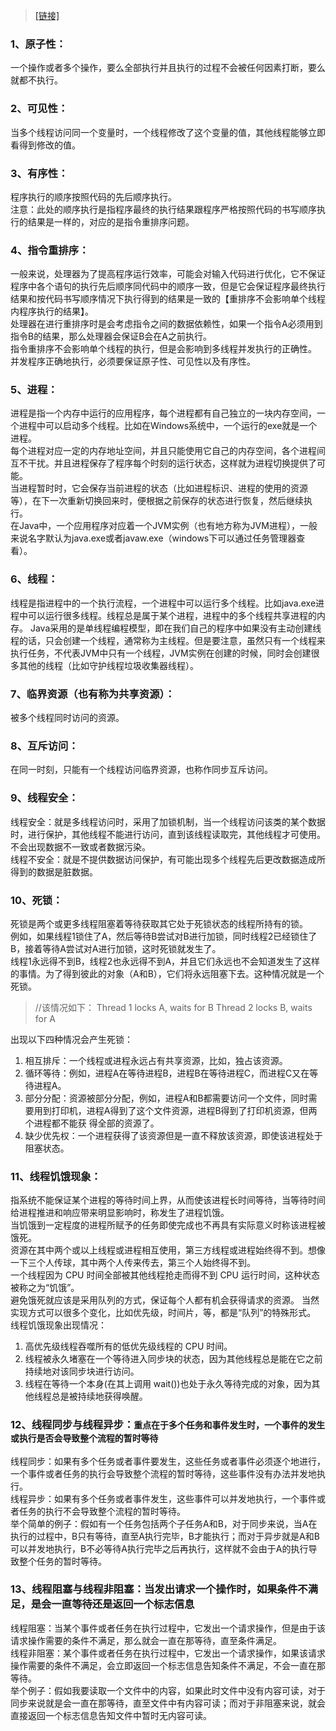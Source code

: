 ><a href="https://blog.csdn.net/www1575066083/article/details/80367574" target="_blank">[链接]</a>

### 1、原子性：
一个操作或者多个操作，要么全部执行并且执行的过程不会被任何因素打断，要么就都不执行。

### 2、可见性：
当多个线程访问同一个变量时，一个线程修改了这个变量的值，其他线程能够立即看得到修改的值。

### 3、有序性：
程序执行的顺序按照代码的先后顺序执行。\
注意：此处的顺序执行是指程序最终的执行结果跟程序严格按照代码的书写顺序执行的结果是一样的，对应的是指令重排序问题。

### 4、指令重排序：
一般来说，处理器为了提高程序运行效率，可能会对输入代码进行优化，它不保证程序中各个语句的执行先后顺序同代码中的顺序一致，但是它会保证程序最终执行结果和按代码书写顺序情况下执行得到的结果是一致的【重排序不会影响单个线程内程序执行的结果】。\
处理器在进行重排序时是会考虑指令之间的数据依赖性，如果一个指令A必须用到指令B的结果，那么处理器会保证B会在A之前执行。\
指令重排序不会影响单个线程的执行，但是会影响到多线程并发执行的正确性。\
并发程序正确地执行，必须要保证原子性、可见性以及有序性。

### 5、进程：
进程是指一个内存中运行的应用程序，每个进程都有自己独立的一块内存空间，一个进程中可以启动多个线程。比如在Windows系统中，一个运行的exe就是一个进程。\
每个进程对应一定的内存地址空间，并且只能使用它自己的内存空间，各个进程间互不干扰。并且进程保存了程序每个时刻的运行状态，这样就为进程切换提供了可能。\
当进程暂时时，它会保存当前进程的状态（比如进程标识、进程的使用的资源等），在下一次重新切换回来时，便根据之前保存的状态进行恢复，然后继续执行。\
在Java中，一个应用程序对应着一个JVM实例（也有地方称为JVM进程），一般来说名字默认为java.exe或者javaw.exe（windows下可以通过任务管理器查看）。

### 6、线程：
线程是指进程中的一个执行流程，一个进程中可以运行多个线程。比如java.exe进程中可以运行很多线程。线程总是属于某个进程，进程中的多个线程共享进程的内存。
Java采用的是单线程编程模型，即在我们自己的程序中如果没有主动创建线程的话，只会创建一个线程，通常称为主线程。但是要注意，虽然只有一个线程来执行任务，不代表JVM中只有一个线程，JVM实例在创建的时候，同时会创建很多其他的线程（比如守护线程垃圾收集器线程）。

### 7、临界资源（也有称为共享资源）：
被多个线程同时访问的资源。

### 8、互斥访问：
在同一时刻，只能有一个线程访问临界资源，也称作同步互斥访问。

### 9、线程安全：
线程安全：就是多线程访问时，采用了加锁机制，当一个线程访问该类的某个数据时，进行保护，其他线程不能进行访问，直到该线程读取完，其他线程才可使用。不会出现数据不一致或者数据污染。\
线程不安全：就是不提供数据访问保护，有可能出现多个线程先后更改数据造成所得到的数据是脏数据。

### 10、死锁：
死锁是两个或更多线程阻塞着等待获取其它处于死锁状态的线程所持有的锁。\
例如，如果线程1锁住了A，然后等待B尝试对B进行加锁，同时线程2已经锁住了B，接着等待A尝试对A进行加锁，这时死锁就发生了。\
线程1永远得不到B，线程2也永远得不到A，并且它们永远也不会知道发生了这样的事情。为了得到彼此的对象（A和B），它们将永远阻塞下去。这种情况就是一个死锁。
>//该情况如下：
Thread 1  locks A, waits for B
Thread 2  locks B, waits for A

出现以下四种情况会产生死锁： 
1. 相互排斥：一个线程或进程永远占有共享资源，比如，独占该资源。 
2. 循环等待：例如，进程A在等待进程B，进程B在等待进程C，而进程C又在等待进程A。 
3. 部分分配：资源被部分分配，例如，进程A和B都需要访问一个文件，同时需要用到打印机，进程A得到了这个文件资源，进程B得到了打印机资源，但两个进程都不能获 得全部的资源了。 
4. 缺少优先权：一个进程获得了该资源但是一直不释放该资源，即使该进程处于阻塞状态。

### 11、线程饥饿现象：
指系统不能保证某个进程的等待时间上界，从而使该进程长时间等待，当等待时间给进程推进和响应带来明显影响时，称发生了进程饥饿。\
当饥饿到一定程度的进程所赋予的任务即使完成也不再具有实际意义时称该进程被饿死。\
资源在其中两个或以上线程或进程相互使用，第三方线程或进程始终得不到。想像一下三个人传球，其中两个人传来传去，第三个人始终得不到。\
一个线程因为 CPU 时间全部被其他线程抢走而得不到 CPU 运行时间，这种状态被称之为“饥饿”。\
避免饿死就应该是采用队列的方式，保证每个人都有机会获得请求的资源。 当然实现方式可以很多个变化，比如优先级，时间片，等，都是“队列”的特殊形式。\
线程饥饿现象出现情况： 
1. 高优先级线程吞噬所有的低优先级线程的 CPU 时间。 
2. 线程被永久堵塞在一个等待进入同步块的状态，因为其他线程总是能在它之前持续地对该同步块进行访问。 
3. 线程在等待一个本身(在其上调用 wait())也处于永久等待完成的对象，因为其他线程总是被持续地获得唤醒。

### 12、线程同步与线程异步：`重点在于多个任务和事件发生时，一个事件的发生或执行是否会导致整个流程的暂时等待`
线程同步：如果有多个任务或者事件要发生，这些任务或者事件必须逐个地进行，一个事件或者任务的执行会导致整个流程的暂时等待，这些事件没有办法并发地执行。\
线程异步：如果有多个任务或者事件发生，这些事件可以并发地执行，一个事件或者任务的执行不会导致整个流程的暂时等待。\
举个简单的例子：假如有一个任务包括两个子任务A和B，对于同步来说，当A在执行的过程中，B只有等待，直至A执行完毕，B才能执行；而对于异步就是A和B可以并发地执行，B不必等待A执行完毕之后再执行，这样就不会由于A的执行导致整个任务的暂时等待。

### 13、线程阻塞与线程非阻塞：当发出请求一个操作时，如果条件不满足，是会一直等待还是返回一个标志信息
线程阻塞：当某个事件或者任务在执行过程中，它发出一个请求操作，但是由于该请求操作需要的条件不满足，那么就会一直在那等待，直至条件满足。\
线程非阻塞：某个事件或者任务在执行过程中，它发出一个请求操作，如果该请求操作需要的条件不满足，会立即返回一个标志信息告知条件不满足，不会一直在那等待。\
举个例子：假如我要读取一个文件中的内容，如果此时文件中没有内容可读，对于同步来说就是会一直在那等待，直至文件中有内容可读；而对于非阻塞来说，就会直接返回一个标志信息告知文件中暂时无内容可读。




